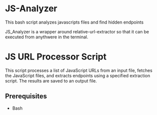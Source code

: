 # JS-Analyzer
This bash script analyzes javascripts files and find hidden endpoints

JS_Analyzer is a wrapper around relative-url-extractor so that it can be executed from anythwere in the terminal.

# JS URL Processor Script

This script processes a list of JavaScript URLs from an input file, fetches the JavaScript files, and extracts endpoints using a specified extraction script. The results are saved to an output file.

## Prerequisites

- Bash

